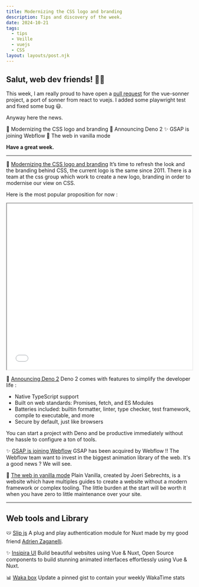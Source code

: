 ```yaml
---
title: Modernizing the CSS logo and branding
description: Tips and discovery of the week.
date: 2024-10-21
tags:
  - tips
  - Veille
  - vuejs
  - CSS
layout: layouts/post.njk
---
```


## Salut, web dev friends! 🧑‍💻

This week, I am really proud to have open a [pull request](https://github.com/xiaoluoboding/vue-sonner/pull/91)  for the vue-sonner project, a port of sonner from react to vuejs. I added some playwright test and fixed some bug 😃.

Anyway here the news.

💅 Modernizing the CSS logo and branding
🦕 Announcing Deno 2
✨ GSAP is joining Webflow
🍦 The web in vanilla mode

**Have a great week.**

___

💅 [Modernizing the CSS logo and branding](https://css-tricks.com/searching-for-a-new-css-logo/)
It’s time to refresh the look and the branding behind CSS, the current logo is the same since 2011. There is a team at the css group which work to create a new logo, branding in order to modernise our view on CSS.

Here is the most popular proposition for now :

<iframe src="//codepen.io/anon/embed/vYoYmMa?height=450&theme-id=1&slug-hash=vYoYmMa&default-tab=result" height="450px" width="100%" style="max-width:100%;"></iframe>

🦕 [Announcing Deno 2](https://deno.com/blog/v2.0)
Deno 2 comes with features to simplify the developer life :
- Native TypeScript support
- Built on web standards: Promises, fetch, and ES Modules
- Batteries included: builtin formatter, linter, type checker, test framework, compile to executable, and more
- Secure by default, just like browsers

You can start a project with Deno and be productive immediately without the hassle to configure a ton of tools.

✨ [GSAP is joining Webflow](https://gsap.com/blog/webflow-GSAP/)
GSAP has been acquired by Webflow !! The Webflow team want to invest in the biggest animation library of the web.
It's a good news ? We will see.


🍦 [The web in vanilla mode](https://plainvanillaweb.com/)
Plain Vanilla, created by Joeri Sebrechts, is a website which have multiples guides to create a website without a modern framework or complex tooling.
The little burden at the start will be worth it when you have zero to little maintenance over your site.

___

## Web tools and Library

🩲 [Slip js](https://github.com/adrienZ/slip)
A plug and play authentication module for Nuxt made by my good friend [Adrien Zaganelli](https://adrienzaganelli.com/).

✨ [Insipira UI](https://inspira-ui.com/)
Build beautiful websites using Vue & Nuxt, Open Source components to build stunning animated interfaces effortlessly using Vue & Nuxt.

📊 [Waka box](https://github.com/matchai/waka-box)
Update a pinned gist to contain your weekly WakaTime stats